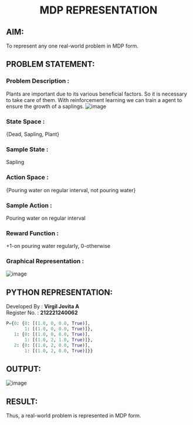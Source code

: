 # <p align="center">MDP REPRESENTATION</p>

## AIM:
To represent any one real-world problem in MDP form.

## PROBLEM STATEMENT:

### Problem Description :
Plants are important due to its various beneficial factors. So it is necessary to take care of them. With reinforcement learning we can train a agent to ensure the growth of a saplings.
![image](https://github.com/Jovita08/mdp-representation/assets/94174503/7dedc3d6-eeab-4985-b2f1-12256e9274b7)

### State Space :
{Dead, Sapling, Plant}

### Sample State :
Sapling

### Action Space :
{Pouring water on regular interval, not pouring water}

### Sample Action : 
Pouring water on regular interval

### Reward Function :
+1-on pouring water regularly, 0-otherwise

### Graphical Representation :
![image](https://github.com/Jovita08/mdp-representation/assets/94174503/a3defe66-146a-4833-ba5d-80158d97094d)

## PYTHON REPRESENTATION:
Developed By : **Virgil Jovita A**
</br>
Register No. : **212221240062**
```py
P={0: {0: [(1.0, 0, 0.0, True)],
       1: [(1.0, 0, 0.0, True)]},
   1: {0: [(1.0, 0, 0.0, True)],
       1: [(1.0, 2, 1.0, True)]},
   2: {0: [(1.0, 2, 0.0, True)],
       1: [(1.0, 2, 0.0, True)]}}
```
## OUTPUT:
![image](https://github.com/Jovita08/mdp-representation/assets/94174503/5df18586-d161-4d48-8479-68480b57ab1c)

## RESULT:
Thus, a real-world problem is represented in MDP form.
